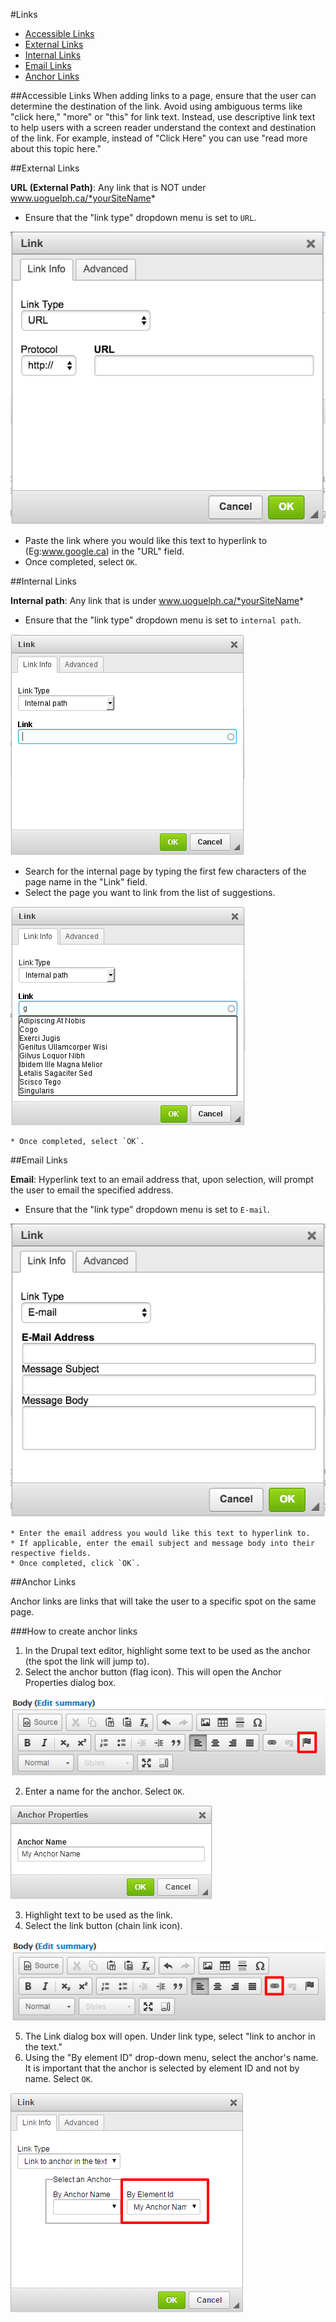 #Links

* [Accessible Links](#accessible-links)
* [External Links](#external-links)
* [Internal Links](#internal-links)
* [Email Links](#email-links)
* [Anchor Links](#anchor-links)

##Accessible Links
When adding links to a page, ensure that the user can determine the destination of the link. Avoid using ambiguous terms like "click here," "more" or "this" for link text. Instead, use descriptive link text to help users with a screen reader understand the context and destination of the link. For example, instead of "Click Here" you can use "read more about this topic here."

##External Links

**URL (External Path)**: Any link that is NOT under www.uoguelph.ca/*yourSiteName*
  * Ensure that the "link type" dropdown menu is set to `URL`.
  
  ![External URL Hyperlink](images/externalURL.png)
  
  * Paste the link where you would like this text to hyperlink to (Eg:www.google.ca) in the "URL" field.
  * Once completed, select `OK`.

##Internal Links

**Internal path**: Any link that is under www.uoguelph.ca/*yourSiteName*
  * Ensure that the "link type" dropdown menu is set to `internal path`.
        
   ![image](images/ckeditorlinkinternalpath.png)
        
   * Search for the internal page by typing the first few characters of the page name in the "Link" field.
   * Select the page you want to link from the list of suggestions.
  
   ![image](images/ckeditorlinksuggestions.png)
          
    * Once completed, select `OK`.

##Email Links

**Email**: Hyperlink text to an email address that, upon selection, will prompt the user to email the specified address.
   * Ensure that the "link type" dropdown menu is set to `E-mail`.
        
   ![Insert Email Image](images/emailLink.png)
        
    * Enter the email address you would like this text to hyperlink to.
    * If applicable, enter the email subject and message body into their respective fields.
    * Once completed, click `OK`.

##Anchor Links

Anchor links are links that will take the user to a specific spot on the same page. 

###How to create anchor links

1. In the Drupal text editor, highlight some text to be used as the anchor (the spot the link will jump to). 
2. Select the anchor button (flag icon). This will open the Anchor Properties dialog box. 

 ![Drupal text editor anchor button](/images/anchor-anchor-button.png)
 
2. Enter a name for the anchor. Select `OK`.

 ![Drupal text editor anchor dialog box](/images/anchor-dialog-box-1.png)
 
3. Highlight text to be used as the link. 
4. Select the link button (chain link icon). 

 ![Drupal text editor link button](/images/anchor-link-button.png)
 
5. The Link dialog box will open. Under link type, select "link to anchor in the text."
6. Using the "By element ID" drop-down menu, select the anchor's name. It is important that the anchor is selected by element ID and not by name. Select `OK`.

 ![Drupal text editor link dialog box](/images/anchor-link-dialog.png)


